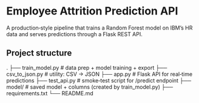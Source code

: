 # Employee Attrition Prediction API

A production‑style pipeline that trains a Random Forest model on IBM’s HR data
and serves predictions through a Flask REST API.

## Project structure
.
├── train_model.py      # data prep + model training + export
├── csv_to_json.py      # utility: CSV → JSON
├── app.py              # Flask API for real‑time predictions
├── test_api.py         # smoke‑test script for /predict endpoint
├── model/              # saved model + columns (created by train_model.py)
├── requirements.txt
└── README.md

